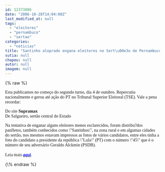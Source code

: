```yaml
---
id: 12373886
date: "2006-10-28T14:04:00Z"
last_modified_at: null
tags:
  - "eleitores"
  - "pernambuco"
  - "sertao"
categories:
  - "noticias"
title: "Santinho aloprado engana eleitores no Sert\u00e3o de Pernambuco"
sutia: null
chapeu: null
autor: null
imagem: null
---
```

{\% raw %}
<p><P><FONT face=Verdana>Esta publicamos no começo do segundo turno, dia 4 de outubro. Repercutiu nacionalmente e gerou até ação do PT&nbsp;no Tribunal Superior Eleitoral (TSE). Vale a pena recordar:</FONT></P></p>
<p><P><FONT face=Verdana>Do site <B>Supramax</B><BR>De Salgueiro, sertão central do Estado</FONT></P></p>
<p><P><FONT face=Verdana>Na tentativa de enganar alguns eleitores menos esclarecidos, foram distribu?dos panfletos, também conhecidos como \"Santinhos\", na zona rural e em algumas cidades do sertão, nos mesmos estavam impressos as fotos de vários candidatos, entre eles tinha a foto do candidato a presidente da república \"Lula\" (PT) com o número \"45\" que é o número de seu adversário Geraldo Alckmin (PSDB).<BR><BR>Leia mais </FONT><A href=\"https://www.supramax.com.br/modules.php?name=News&amp;file=article&amp;sid=317\" target=_blank><B><I><U><FONT color=#0000ff><FONT face=Verdana>aqui</FONT></B></I></U></FONT></A><FONT face=\"Times New Roman\"><FONT face=Verdana>.</FONT></P></FONT> </p>
{\% endraw %}